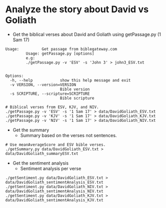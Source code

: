 # Analyze the story about David vs Goliath 

- Get the biblical verses about David and Goliath using getPassage.py (1 Sam 17)

```
Usage:          Get passage from biblegateway.com
         Usage: getPassage.py [options] 
         e.g: 
         ./getPassage.py -v 'ESV' -s 'John 3' > john3_ESV.txt
         

Options:
  -h, --help            show this help message and exit
  -v VERSION, --version=VERSION
                        Bible version
  -s SCRIPTURE, --scripture=SCRIPTURE
                        Bible scripture
```

```
# Biblical verses from ESV, KJV, and NIV.
./getPassage.py -v 'ESV' -s '1 Sam 17' > data/DavidGoliath_ESV.txt
./getPassage.py -v 'KJV' -s '1 Sam 17' > data/DavidGoliath_KJV.txt
./getPassage.py -v 'NIV' -s '1 Sam 17' > data/DavidGoliath_NIV.txt
```

- Get the summary
  - Summary based on the verses not sentences.

```
# Use meanAverageScore and ESV bible verses.
./getSummary.py data/DavidGoliath_ESV.txt > data/DavidGoliath_summaryESV.txt
```

- Get the sentiment analysis
  - Sentiment analysis per verse

```
./getSentiment.py data/DavidGoliath_ESV.txt > data/DavidGoliath_sentimentAnalysis_ESV.txt
./getSentiment.py data/DavidGoliath_NIV.txt > data/DavidGoliath_sentimentAnalysis_NIV.txt
./getSentiment.py data/DavidGoliath_KJV.txt > data/DavidGoliath_sentimentAnalysis_KJV.txt
```
